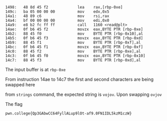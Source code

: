 
    1498:	48 8d 45 f2          	lea    rax,[rbp-0xe]
    149c:	ba 05 00 00 00       	mov    edx,0x5
    14a1:	48 89 c6             	mov    rsi,rax
    14a4:	bf 00 00 00 00       	mov    edi,0x0
    14a9:	e8 b2 fc ff ff       	call   1160 <read@plt>
    14ae:	0f b6 45 f2          	movzx  eax,BYTE PTR [rbp-0xe]
    14b2:	88 45 f0             	mov    BYTE PTR [rbp-0x10],al
    14b5:	0f b6 45 f3          	movzx  eax,BYTE PTR [rbp-0xd]
    14b9:	88 45 f1             	mov    BYTE PTR [rbp-0xf],al
    14bc:	0f b6 45 f1          	movzx  eax,BYTE PTR [rbp-0xf]
    14c0:	88 45 f2             	mov    BYTE PTR [rbp-0xe],al
    14c3:	0f b6 45 f0          	movzx  eax,BYTE PTR [rbp-0x10]
    14c7:	88 45 f3             	mov    BYTE PTR [rbp-0xd],al

The input buffer is at `rbp-0xe`

From instruction 14ae to 14c7 the first and second characters are being swapped here

from `strings` command, the expected string is `vojov`. Upon swapping `ovjov`

The flag 

    pwn.college{Qp3GAbwCC64FyllALup9lOt-af9.0FN1IDL5kzM1czW}
